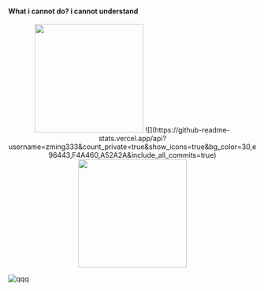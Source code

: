 #### What i cannot do?  i cannot understand

<div align="center">
  <img height="220" src="https://github-readme-stats.vercel.app/api?username=zming333&count_private=true&show_icons=true&bg_color=30,e96443,F4A460,A52A2A&include_all_commits=true" />
  ![](https://github-readme-stats.vercel.app/api?username=zming333&count_private=true&show_icons=true&bg_color=30,e96443,F4A460,A52A2A&include_all_commits=true)
  <img height="220" src="https://github-readme-stats.vercel.app/api/top-langs/?username=zming333&show_icons=true" />
</div>

![qqq](https://github-readme-stats.vercel.app/api?username=zming333&count_private=true&show_icons=true&include_all_commits=true&bg_color=30,e96443,F4A460,A52A2A)
